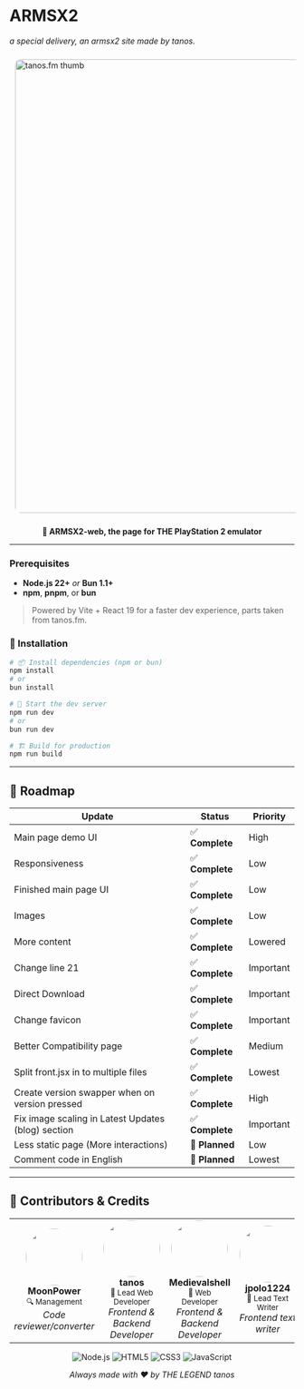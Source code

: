 # ARMSX2

_a special delivery, an armsx2 site made by tanos._

<img src="https://tanos.is-a.dev/images/puresakura.png" alt="tanos.fm thumb" width="800px" style="border-radius: 10px; margin: 10px;">

<div align="center">

**🚀 ARMSX2-web, the page for THE PlayStation 2 emulator**

</div>

---

### Prerequisites

- **Node.js 22+** _or_ **Bun 1.1+**
- **npm**, **pnpm**, or **bun**

> Powered by Vite + React 19 for a faster dev experience, parts taken from tanos.fm.

### 🔧 Installation

```bash
# 📦 Install dependencies (npm or bun)
npm install
# or
bun install

# 🚀 Start the dev server
npm run dev
# or
bun run dev

# 🏗 Build for production
npm run build
```

---

## 🎯 Roadmap

<div align="center">

| Update                                             | Status             | Priority  |
| -------------------------------------------------- | ------------------ | --------- |
| Main page demo UI                                  | ✅ **Complete**    | High      |
| Responsiveness                                     | ✅ **Complete**    | Low       |
| Finished main page UI                              | ✅ **Complete**    | Low       |
| Images                                             | ✅ **Complete**    | Low       |
| More content                                       | ✅ **Complete**    | Lowered   |
| Change line 21                                     | ✅ **Complete**    | Important |
| Direct Download                                    | ✅ **Complete**    | Important |
| Change favicon                                     | ✅ **Complete**    | Important |
| Better Compatibility page                          | ✅ **Complete**    | Medium    |
| Split front.jsx in to multiple files               | ✅ **Complete**    | Lowest    |
| Create version swapper when on version pressed     | ✅ **Complete**    | High      |
| Fix image scaling in Latest Updates (blog) section | ✅ **Complete**    | Important |
| Less static page (More interactions)               | 🔄 **Planned**     | Low       |
| Comment code in English                            | 🔄 **Planned**     | Lowest    |

</div>

---

## 🤝 Contributors & Credits

<div align="center">
<table>
<tr>

<td align="center" width="200px">
<img src="https://github.com/momo-AUX1.png" width="100px" style="border-radius: 50%"><br>
<strong>MoonPower</strong><br>
<sub>🔍 Management</sub><br>
<em>Code reviewer/converter</em>
</td>

<td align="center" width="200px">
<img src="https://github.com/tanosshi.png" width="100px" style="border-radius: 50%"><br>
<strong>tanos</strong><br>
<sub>🎯 Lead Web Developer</sub><br>
<em>Frontend & Backend Developer</em>
</td>

<td align="center" width="200px">
<img src="https://github.com/medievalshell.png" width="100px" style="border-radius: 50%"><br>
<strong>Medievalshell</strong><br>
<sub>🎯 Web Developer</sub><br>
<em>Frontend & Backend Developer</em>
</td>

<td align="center" width="200px">
<img src="https://github.com/jpolo1224.png" width="100px" style="border-radius: 50%"><br>
<strong>jpolo1224</strong><br>
<sub>💬 Lead Text Writer</sub><br>
<em>Frontend text writer</em>
</td>
</tr>
</table>
</div>

<div align="center">

![Node.js](https://img.shields.io/badge/Node.js-43853D?style=for-the-badge&logo=node.js&logoColor=white)
![HTML5](https://img.shields.io/badge/HTML5-E34F26?style=for-the-badge&logo=html5&logoColor=white)
![CSS3](https://img.shields.io/badge/CSS3-1572B6?style=for-the-badge&logo=css3&logoColor=white)
![JavaScript](https://img.shields.io/badge/JavaScript-F7DF1E?style=for-the-badge&logo=javascript&logoColor=black)

</div>

<div align="center">

_Always made with ❤️ by THE LEGEND tanos_

</div>
